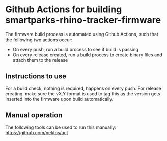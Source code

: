 # Github Actions for building smartparks-rhino-tracker-firmware
The firmware build process is automated using Github Actions, such that the following two actions occur:
* On every push, run a build process to see if build is passing
* On every release created, run a build process to create binary files and attach them to the release

## Instructions to use
For a build check, nothing is required, happens on every push. For release creating, make sure the vX.Y format is used to tag this as the version gets inserted into the firmware upon build automatically.

## Manual operation
The following tools can be used to run this manually: https://github.com/nektos/act
